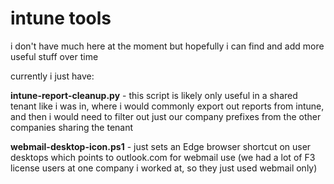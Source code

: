 # intune tools

i don't have much here at the moment but hopefully i can find and add more useful stuff over time

currently i just have:

**intune-report-cleanup.py** - this script is likely only useful in a shared tenant like i was in, where i would commonly export out reports from intune, and then i would need to filter out just our company prefixes from the other companies sharing the tenant

**webmail-desktop-icon.ps1** - just sets an Edge browser shortcut on user desktops which points to outlook.com for webmail use (we had a lot of F3 license users at one company i worked at, so they just used webmail only)
